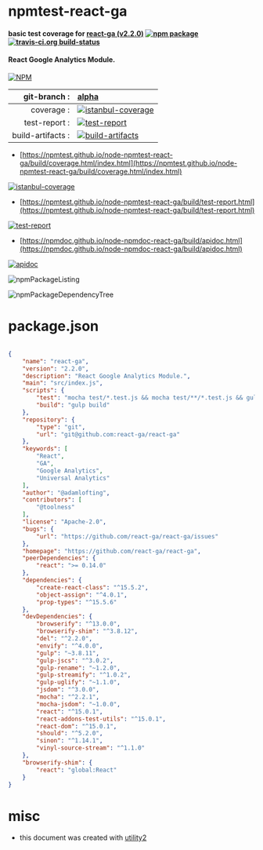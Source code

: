 # npmtest-react-ga

#### basic test coverage for  [react-ga (v2.2.0)](https://github.com/react-ga/react-ga)  [![npm package](https://img.shields.io/npm/v/npmtest-react-ga.svg?style=flat-square)](https://www.npmjs.org/package/npmtest-react-ga) [![travis-ci.org build-status](https://api.travis-ci.org/npmtest/node-npmtest-react-ga.svg)](https://travis-ci.org/npmtest/node-npmtest-react-ga)

#### React Google Analytics Module.

[![NPM](https://nodei.co/npm/react-ga.png?downloads=true&downloadRank=true&stars=true)](https://www.npmjs.com/package/react-ga)

| git-branch : | [alpha](https://github.com/npmtest/node-npmtest-react-ga/tree/alpha)|
|--:|:--|
| coverage : | [![istanbul-coverage](https://npmtest.github.io/node-npmtest-react-ga/build/coverage.badge.svg)](https://npmtest.github.io/node-npmtest-react-ga/build/coverage.html/index.html)|
| test-report : | [![test-report](https://npmtest.github.io/node-npmtest-react-ga/build/test-report.badge.svg)](https://npmtest.github.io/node-npmtest-react-ga/build/test-report.html)|
| build-artifacts : | [![build-artifacts](https://npmtest.github.io/node-npmtest-react-ga/glyphicons_144_folder_open.png)](https://github.com/npmtest/node-npmtest-react-ga/tree/gh-pages/build)|

- [https://npmtest.github.io/node-npmtest-react-ga/build/coverage.html/index.html](https://npmtest.github.io/node-npmtest-react-ga/build/coverage.html/index.html)

[![istanbul-coverage](https://npmtest.github.io/node-npmtest-react-ga/build/screenCapture.buildCi.browser.%252Ftmp%252Fbuild%252Fcoverage.lib.html.png)](https://npmtest.github.io/node-npmtest-react-ga/build/coverage.html/index.html)

- [https://npmtest.github.io/node-npmtest-react-ga/build/test-report.html](https://npmtest.github.io/node-npmtest-react-ga/build/test-report.html)

[![test-report](https://npmtest.github.io/node-npmtest-react-ga/build/screenCapture.buildCi.browser.%252Ftmp%252Fbuild%252Ftest-report.html.png)](https://npmtest.github.io/node-npmtest-react-ga/build/test-report.html)

- [https://npmdoc.github.io/node-npmdoc-react-ga/build/apidoc.html](https://npmdoc.github.io/node-npmdoc-react-ga/build/apidoc.html)

[![apidoc](https://npmdoc.github.io/node-npmdoc-react-ga/build/screenCapture.buildCi.browser.%252Ftmp%252Fbuild%252Fapidoc.html.png)](https://npmdoc.github.io/node-npmdoc-react-ga/build/apidoc.html)

![npmPackageListing](https://npmtest.github.io/node-npmtest-react-ga/build/screenCapture.npmPackageListing.svg)

![npmPackageDependencyTree](https://npmtest.github.io/node-npmtest-react-ga/build/screenCapture.npmPackageDependencyTree.svg)



# package.json

```json

{
    "name": "react-ga",
    "version": "2.2.0",
    "description": "React Google Analytics Module.",
    "main": "src/index.js",
    "scripts": {
        "test": "mocha test/*.test.js && mocha test/**/*.test.js && gulp test",
        "build": "gulp build"
    },
    "repository": {
        "type": "git",
        "url": "git@github.com:react-ga/react-ga"
    },
    "keywords": [
        "React",
        "GA",
        "Google Analytics",
        "Universal Analytics"
    ],
    "author": "@adamlofting",
    "contributors": [
        "@toolness"
    ],
    "license": "Apache-2.0",
    "bugs": {
        "url": "https://github.com/react-ga/react-ga/issues"
    },
    "homepage": "https://github.com/react-ga/react-ga",
    "peerDependencies": {
        "react": ">= 0.14.0"
    },
    "dependencies": {
        "create-react-class": "^15.5.2",
        "object-assign": "^4.0.1",
        "prop-types": "^15.5.6"
    },
    "devDependencies": {
        "browserify": "^13.0.0",
        "browserify-shim": "^3.8.12",
        "del": "^2.2.0",
        "envify": "^4.0.0",
        "gulp": "~3.8.11",
        "gulp-jscs": "^3.0.2",
        "gulp-rename": "~1.2.0",
        "gulp-streamify": "^1.0.2",
        "gulp-uglify": "~1.1.0",
        "jsdom": "^3.0.0",
        "mocha": "^2.2.1",
        "mocha-jsdom": "~1.0.0",
        "react": "^15.0.1",
        "react-addons-test-utils": "^15.0.1",
        "react-dom": "^15.0.1",
        "should": "^5.2.0",
        "sinon": "^1.14.1",
        "vinyl-source-stream": "^1.1.0"
    },
    "browserify-shim": {
        "react": "global:React"
    }
}
```



# misc
- this document was created with [utility2](https://github.com/kaizhu256/node-utility2)
